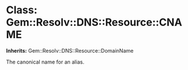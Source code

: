 # Class: Gem::Resolv::DNS::Resource::CNAME
**Inherits:** Gem::Resolv::DNS::Resource::DomainName
    

The canonical name for an alias.



